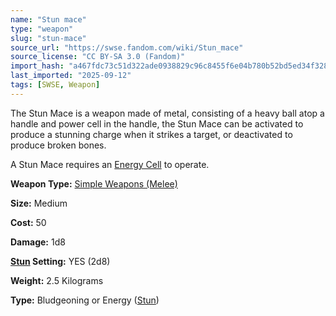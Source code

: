 ```yaml
---
name: "Stun mace"
type: "weapon"
slug: "stun-mace"
source_url: "https://swse.fandom.com/wiki/Stun_mace"
source_license: "CC BY-SA 3.0 (Fandom)"
import_hash: "a467fdc73c51d322ade0938829c96c8455f6e04b780b52bd5ed34f328c4faa16"
last_imported: "2025-09-12"
tags: [SWSE, Weapon]
---
```

The Stun Mace is a weapon made of metal, consisting of a heavy ball atop a handle and power cell in the handle, the Stun Mace can be activated to produce a stunning charge when it strikes a target, or deactivated to produce broken bones.

A Stun Mace requires an [Energy Cell](https://swse.fandom.com/wiki/Energy_Cell) to operate.

**Weapon Type:** [Simple Weapons (Melee)](https://swse.fandom.com/wiki/Simple_Weapons_(Melee))

**Size:** Medium

**Cost:** 50

**Damage:** 1d8

**[Stun](https://swse.fandom.com/wiki/Stun) Setting:** YES (2d8)

**Weight:** 2.5 Kilograms

**Type:** Bludgeoning or Energy ([Stun](https://swse.fandom.com/wiki/Stun))
